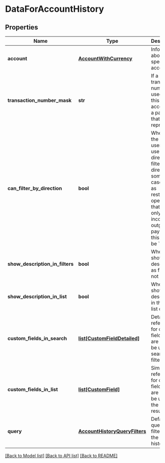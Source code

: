 # DataForAccountHistory

## Properties
Name | Type | Description | Notes
------------ | ------------- | ------------- | -------------
**account** | [**AccountWithCurrency**](AccountWithCurrency.md) | Information about this specific account | [optional] 
**transaction_number_mask** | **str** | If a transaction number is used for this account, is a pattern that represent it.  | [optional] 
**can_filter_by_direction** | **bool** | Whether the current user can use the direction filter by direction. In some cases, such as restricted operators that can only see incoming or outgoing payments, this flag will be &#x60;false&#x60;.  | [optional] 
**show_description_in_filters** | **bool** | Whether to show the description as filter or not | [optional] 
**show_description_in_list** | **bool** | Whether to show the description in the result list or not | [optional] 
**custom_fields_in_search** | [**list[CustomFieldDetailed]**](CustomFieldDetailed.md) | Detailed references for custom fields that are set to be used as search filters   | [optional] 
**custom_fields_in_list** | [**list[CustomField]**](CustomField.md) | Simple references for custom fields that are set to be used on the search result list   | [optional] 
**query** | [**AccountHistoryQueryFilters**](AccountHistoryQueryFilters.md) | Default query filters for the account history  | [optional] 

[[Back to Model list]](../README.md#documentation-for-models) [[Back to API list]](../README.md#documentation-for-api-endpoints) [[Back to README]](../README.md)


